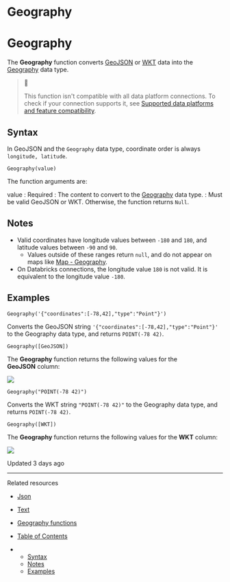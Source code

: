 # Geography

# Geography

The **Geography** function converts [GeoJSON](https://en.wikipedia.org/wiki/GeoJSON) or [WKT](https://en.wikipedia.org/wiki/Well-known_text_representation_of_geometry) data into the [Geography](/docs/data-types-and-formats) data type.

> 📘
>
> This function isn't compatible with all data platform connections. To check if your connection supports it, see [Supported data platforms and feature compatibility](/docs/region-warehouse-and-feature-support#supported-data-platforms-and-feature-compatibility).

## Syntax

In GeoJSON and the `Geography` data type, coordinate order is always `longitude, latitude`.

```
Geography(value)
```

The function arguments are:

value
:   Required
:   The content to convert to the [Geography](/docs/data-types-and-formats) data type.
:   Must be valid GeoJSON or WKT. Otherwise, the function returns `Null`.

## Notes

* Valid coordinates have longitude values between `-180` and `180`, and latitude values between `-90` and `90`.
  + Values outside of these ranges return `null`, and do not appear on maps like [Map - Geography](/docs/maps).
* On Databricks connections, the longitude value `180` is not valid. It is equivalent to the longitude value `-180`.

## Examples

```
Geography('{"coordinates":[-78,42],"type":"Point"}')
```

Converts the GeoJSON string `'{"coordinates":[-78,42],"type":"Point"}'` to the Geography data type, and returns `POINT(-78 42)`.

```
Geography([GeoJSON])
```

The **Geography** function returns the following values for the **GeoJSON** column:

![](https://files.readme.io/6bf01c8-1.png)

```
Geography("POINT(-78 42)")
```

Converts the WKT string `"POINT(-78 42)"` to the Geography data type, and returns `POINT(-78 42)`.

```
Geography([WKT])
```

The **Geography** function returns the following values for the **WKT** column:

![](https://files.readme.io/1b3357e-2.png)

Updated 3 days ago

---

Related resources

* [Json](/docs/json)
* [Text](/docs/text)
* [Geography functions](/docs/geography-functions)

* [Table of Contents](#)
* + [Syntax](#syntax)
  + [Notes](#notes)
  + [Examples](#examples)